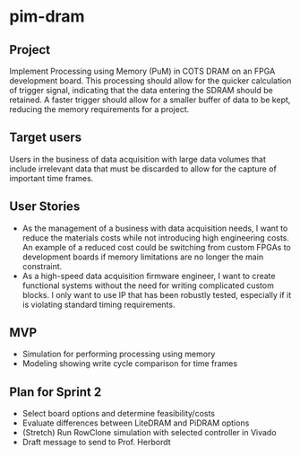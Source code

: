 # pim-dram

## Project
Implement Processing using Memory (PuM) in COTS DRAM on an FPGA development board. This processing should allow for the quicker calculation of trigger signal, indicating that the data entering the SDRAM should be retained. A faster trigger should allow for a smaller buffer of data to be kept, reducing the memory requirements for a project.

## Target users
Users in the business of data acquisition with large data volumes that include irrelevant data that must be discarded to allow for the capture of important time frames.

## User Stories
- As the management of a business with data acquisition needs, I want to reduce the materials costs while not introducing high engineering costs. An example of a reduced cost could be switching from custom FPGAs to development boards if memory limitations are no longer the main constraint.
- As a high-speed data acquisition firmware engineer, I want to create functional systems without the need for writing complicated custom blocks. I only want to use IP that has been robustly tested, especially if it is violating standard timing requirements.

## MVP
- Simulation for performing processing using memory
- Modeling showing write cycle comparison for time frames

## Plan for Sprint 2
- Select board options and determine feasibility/costs
- Evaluate differences between LiteDRAM and PiDRAM options
- (Stretch) Run RowClone simulation with selected controller in Vivado
- Draft message to send to Prof. Herbordt
